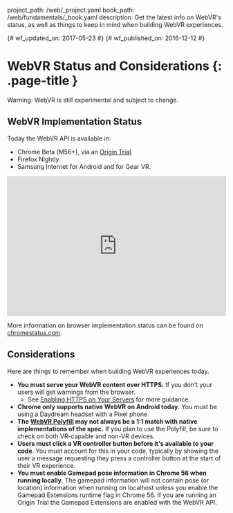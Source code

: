 project_path: /web/_project.yaml
book_path: /web/fundamentals/_book.yaml
description: Get the latest info on WebVR's status, as well as things to keep in mind when building WebVR experiences.

{# wf_updated_on: 2017-05-23 #}
{# wf_published_on: 2016-12-12 #}

# WebVR Status and Considerations {: .page-title }

Warning: WebVR is still experimental and subject to change.

## WebVR Implementation Status

Today the WebVR API is available in:

* Chrome Beta (M56+), via an
  [Origin Trial](https://github.com/jpchase/OriginTrials/blob/gh-pages/developer-guide.md).
* Firefox Nightly.
* Samsung Internet for Android and for Gear VR.

<iframe width="100%" height="320"
  src="https://www.chromestatus.com/feature/4532810371039232?embed"
  style="border: 1px solid #CCC" allowfullscreen>
</iframe>

More information on browser implementation status can be found on
[chromestatus.com](https://www.chromestatus.com/features/4532810371039232?embed).

## Considerations

Here are things to remember when building WebVR experiences today.

* **You must serve your WebVR content over HTTPS.** If you don’t your users will
  get warnings from the browser.
    * See
      [Enabling HTTPS on Your Servers](/web/fundamentals/security/encrypt-in-transit/enable-https)
      for more guidance.
* **Chrome only supports native WebVR on Android today.** You must be using a
  Daydream headset with a Pixel phone.
* **The [WebVR Polyfill](https://github.com/googlevr/webvr-polyfill) may not
  always be a 1:1 match with native implementations of the spec.** If you plan
  to use the Polyfill, be sure to check on both VR-capable and non-VR devices.
* **Users must click a VR controller button before it's available to your
  code**. You must account for this in your code, typically by showing the user
  a message requesting they press a controller button at the start of their VR
  experience.
* **You must enable Gamepad pose information in Chrome 56 when running locally**.
  The gamepad information will not contain pose (or location) information when
  running on localhost unless you enable the Gamepad Extensions runtime flag in
  Chrome 56. If you are running an Origin Trial the Gamepad Extensions are
  enabled with the WebVR API.
